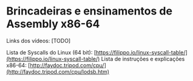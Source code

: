 # Brincadeiras e ensinamentos de Assembly x86-64


Links dos vídeos: [TODO]


Lista de Syscalls do Linux (64 bit): [https://filippo.io/linux-syscall-table/](https://filippo.io/linux-syscall-table/)
Lista de instruções e explicações x86-64: [http://faydoc.tripod.com/cpu/](http://faydoc.tripod.com/cpu/lodsb.htm)

